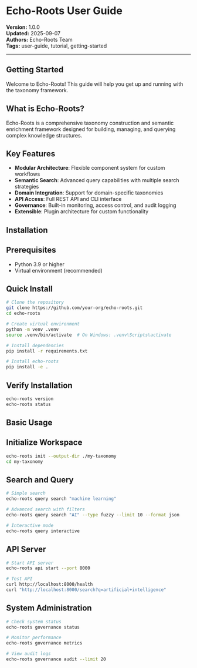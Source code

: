 # Echo-Roots User Guide

**Version:** 1.0.0  
**Updated:** 2025-09-07  
**Authors:** Echo-Roots Team  
**Tags:** user-guide, tutorial, getting-started  

---

## Getting Started


Welcome to Echo-Roots! This guide will help you get up and running with the taxonomy framework.

## What is Echo-Roots?

Echo-Roots is a comprehensive taxonomy construction and semantic enrichment framework designed for building, managing, and querying complex knowledge structures.

## Key Features

- **Modular Architecture**: Flexible component system for custom workflows
- **Semantic Search**: Advanced query capabilities with multiple search strategies
- **Domain Integration**: Support for domain-specific taxonomies
- **API Access**: Full REST API and CLI interface
- **Governance**: Built-in monitoring, access control, and audit logging
- **Extensible**: Plugin architecture for custom functionality
            

## Installation


## Prerequisites

- Python 3.9 or higher
- Virtual environment (recommended)

## Quick Install

```bash
# Clone the repository
git clone https://github.com/your-org/echo-roots.git
cd echo-roots

# Create virtual environment
python -m venv .venv
source .venv/bin/activate  # On Windows: .venv\Scripts\activate

# Install dependencies
pip install -r requirements.txt

# Install echo-roots
pip install -e .
```

## Verify Installation

```bash
echo-roots version
echo-roots status
```
            

## Basic Usage


## Initialize Workspace

```bash
echo-roots init --output-dir ./my-taxonomy
cd my-taxonomy
```

## Search and Query

```bash
# Simple search
echo-roots query search "machine learning"

# Advanced search with filters
echo-roots query search "AI" --type fuzzy --limit 10 --format json

# Interactive mode
echo-roots query interactive
```

## API Server

```bash
# Start API server
echo-roots api start --port 8000

# Test API
curl http://localhost:8000/health
curl "http://localhost:8000/search?q=artificial+intelligence"
```

## System Administration

```bash
# Check system status
echo-roots governance status

# Monitor performance
echo-roots governance metrics

# View audit logs
echo-roots governance audit --limit 20
```
            

